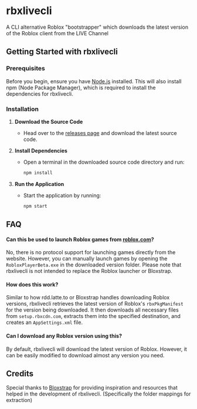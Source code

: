 
# rbxlivecli

A CLI alternative Roblox "bootstrapper" which downloads the latest version of the Roblox client from the LIVE Channel



## Getting Started with rbxlivecli

### Prerequisites

Before you begin, ensure you have [Node.js](https://nodejs.org/) installed. This will also install npm (Node Package Manager), which is required to install the dependencies for rbxlivecli.

### Installation

1. **Download the Source Code**
   - Head over to the [releases page](https://github.com/casualdevvv/rbxlivecli/releases) and download the latest source code.

2. **Install Dependencies**
   - Open a terminal in the downloaded source code directory and run:
     ```bash
     npm install
     ```

3. **Run the Application**
   - Start the application by running:
     ```bash
     npm start
     ```

## FAQ

#### Can this be used to launch Roblox games from [roblox.com](https://roblox.com)?

No, there is no protocol support for launching games directly from the website. However, you can manually launch games by opening the `RobloxPlayerBeta.exe` in the downloaded version folder. Please note that rbxlivecli is not intended to replace the Roblox launcher or Bloxstrap.

#### How does this work?

Similar to how rdd.latte.to or Bloxstrap handles downloading Roblox versions, rbxlivecli retrieves the latest version of Roblox's `rbxPkgManifest` for the version being downloaded. It then downloads all necessary files from `setup.rbxcdn.com`, extracts them into the specified destination, and creates an `AppSettings.xml` file.

#### Can I download any Roblox version using this?

By default, rbxlivecli will download the latest version of Roblox. However, it can be easily modified to download almost any version you need.
## Credits

Special thanks to [Bloxstrap](https://github.com/pizzaboxer/bloxstrap) for providing inspiration and resources that helped in the development of rbxlivecli. (Specifically the folder mappings for extraction)





